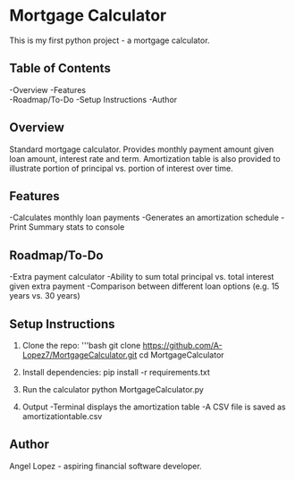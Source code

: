 # Mortgage Calculator 

This is my first python project - a mortgage calculator. 

## Table of Contents

-Overview 
-Features   
-Roadmap/To-Do
-Setup Instructions
-Author 

##  Overview 

Standard mortgage calculator. Provides monthly payment amount given loan amount, interest rate and term. Amortization table is also provided to illustrate portion of principal vs. portion of interest over time. 

## Features 
-Calculates monthly loan payments
-Generates an amortization schedule 
-Print Summary stats to console

## Roadmap/To-Do
-Extra payment calculator
-Ability to sum total principal vs. total interest given extra payment
-Comparison between different loan options (e.g. 15 years vs. 30 years) 

## Setup Instructions 

1. Clone the repo:
   '''bash
   git clone https://github.com/A-Lopez7/MortgageCalculator.git
   cd MortgageCalculator

2. Install dependencies:
   pip install -r requirements.txt

3. Run the calculator
   python MortgageCalculator.py

4. Output
 -Terminal displays the amortization table
 -A CSV file is saved as amortizationtable.csv
 

## Author
Angel Lopez - aspiring financial software developer. 




